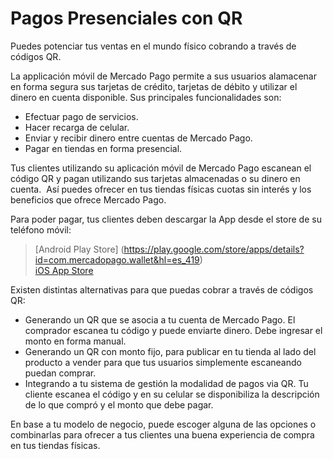 # Pagos Presenciales con QR


Puedes potenciar tus ventas en el mundo físico cobrando a través de códigos QR.  

La applicación móvil de Mercado Pago permite a sus usuarios alamacenar en forma segura sus tarjetas de crédito, tarjetas de débito y utilizar el dinero en cuenta disponible. Sus principales funcionalidades son:

* Efectuar pago de servicios.
* Hacer recarga de celular.
* Enviar y recibir dinero entre cuentas de Mercado Pago.
* Pagar en tiendas en forma presencial.

Tus clientes utilizando su aplicación móvil de Mercado Pago escanean el código QR y pagan utilizando sus tarjetas almacenadas o su dinero en cuenta. 
Así puedes ofrecer en tus tiendas físicas cuotas sin interés y los beneficios que ofrece Mercado Pago.

Para poder pagar, tus clientes deben descargar la App desde el store de su teléfono móvil:

> [Android Play Store]  (https://play.google.com/store/apps/details?id=com.mercadopago.wallet&hl=es_419)  
> [iOS App Store](https://itunes.apple.com/ar/app/mercado-pago/id925436649?mt=8)


Existen distintas alternativas para que puedas cobrar a través de códigos QR:  

* Generando un QR que se asocia a tu cuenta de Mercado Pago. El comprador escanea tu código y puede enviarte dinero. Debe ingresar el monto en forma manual.
* Generando un QR con monto fijo, para publicar en tu tienda al lado del producto a vender para que tus usuarios simplemente escaneando puedan comprar. 
* Integrando a tu sistema de gestión la modalidad de pagos via QR. Tu cliente escanea el código y en su celular se disponibiliza la descripción de lo que compró y el monto que debe pagar. 

En base a tu modelo de negocio, puede escoger alguna de las opciones o combinarlas para ofrecer a tus clientes una buena experiencia de compra en tus tiendas físicas.
